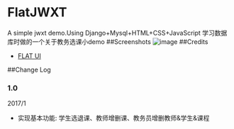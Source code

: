 # FlatJWXT
A simple jwxt demo.Using Django+Mysql+HTML+CSS+JavaScript
学习数据库时做的一个关于教务选课小demo
##Screenshots
![image](https://github.com/SteiensGate/FLATJWXT/raw/master/Screenshots/login.png)
##Credits
- [FLAT UI](http://www.bootcss.com/p/flat-ui/)

##Change Log
### 1.0 
  2017/1
  - 实现基本功能: 学生选退课、教师增删课、教务员增删教师&学生&课程
